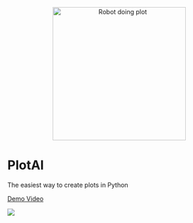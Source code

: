 <p align="center">
  <img src="https://github.com/mljar/plotai/blob/main/media/robot-charts.png?raw=true" height="300" alt="Robot doing plot"/>
</p>

# PlotAI

The easiest way to create plots in Python

[Demo Video](https://github.com/mljar/plotai/raw/main/media/PlotAI-demo-Australia.mp4)



![](https://github.com/mljar/plotai/blob/main/media/PlotAI-Iris-demo.png?raw=true)

